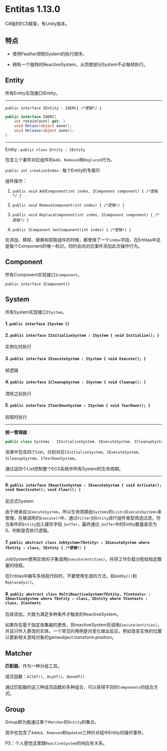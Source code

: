 # Entitas 1.13.0

C#版的ECS框架，有Unity版本。

## 特点

- 使用Feather控制System的执行顺序。

- 拥有一个独特的ReactiveSystem，从而使部分System不必每帧执行。

## Entity

所有Entity实现接口IEntity。

---

`public interface IEntity : IAERC{ /*逻辑*/ }`

```C#
public interface IAERC{
    int retainCount{ get; }
    void Retain(object owner);
    void Release(object owner);
}
```

---

 Entity  : `public class Entity : IEntity`

包含三个事件对应组件的`Add`、`Removed`和`Replaced`行为。

`public int creationIndex` : 每个Entity的专属ID

组件操作：

1. `public void AddComponent(int index, IComponent component) { /*逻辑*/ }`

2. `public void RemoveComponent(int index) { /*逻辑*/ }`

3. `public void ReplaceComponent(int index, IComponent component) { /*逻辑*/ }`

4. `public IComponent GetComponent(int index) { /*逻辑*/ }`

在添加、移除、替换和获取组件的时候，都使用了一个`index`字段，在Entitas中这是每个Component的唯一标识。同时会向对应事件添加此次操作行为。

## Component

所有Component实现接口`Icomponent`。

`public interface IComponent{}`

## System

所有System实现接口`ISystem`。

#### 1. `public interface ISystem {}`

#### 2. `public interface IInitializeSystem : ISystem { void Initialize(); }`

实例化时执行

#### 3. `public interface IExecuteSystem : ISystem { void Execute(); }`

帧逻辑

#### 4. `public interface ICleanupSystem : ISystem { void Cleanup(); }`

清除之前执行

#### 5. `public interface ITearDownSystem : ISystem { void TearDown(); }`

拆毁时执行

---

**统一管理器**：

```C#
public class Systems : IInitializeSystem, IExecuteSystem, ICleanupSystem, ITearDownSystem { /*逻辑*/ }
```

该类中包含四个List，分别对应`IInitializeSystem`、`IExecuteSystem`、`ICleanupSystem`、`ITearDownSystem`。

通过这四个List控制整个ECS系统中所有System的生命周期。

---

#### 6. `public interface IReactiveSystem : IExecuteSystem { void Activate(); void Deactivate(); void Clear(); }`

反应式System

由于继承自`IExecuteSystem`，所以生命周期由`Systems`的`List<IExecuteSystem>`来管理，在被调用的`Execute()`中，通过`Filter`对`Entity`进行组件类型筛选过滤，符合条件的`Entity`加入缓存字段`_buffer`，最终通过`_buffer`中的Entity数量是否为0，判断是否执行逻辑。

#### 7. `public abstract class JobSystem<TEntity> : IExecuteSystem where TEntity : class, IEntity { /*逻辑*/ }`

JobSystem使用实体的子集调用`Execute(entities)`，并将工作负载分配给指定数量的线程。

在Entitas中编写多线程代码时，不要使用生成的方法，如`AddXyz()`和`ReplaceXyz()`。

#### 8. `public abstract class MultiReactiveSystem<TEntity, TContexts> : IReactiveSystem where TEntity : class, IEntity where TContexts : class, IContexts`

后续添加，大致为满足多种条件才触发的ReactiveSystem。

如果存在基于指定收集器的更改，则reactiveSystem将调用`Execute(entities)`，并且只传入更改的实体。一个常见的用例是对变化做出反应，例如改变实体的位置以更新相关游戏对象的gameobject.transform.position。

## Matcher

**匹配器**，作为一种分组工具。

成员函数：`AllOf()`、`AnyOf()`、`NoneOf()`

通过匹配器的这三种成员函数的多种组合，可以获得不同的`Components`的组合方式。

## Group

Group即为能通过某个`Matcher`的`Entity`的集合。

其中也包含了`Added`、`Removed`和`Updated`三种针对组中Entity的操作事件。

PS：个人感觉这里跟`ReactiveSystem`的响应有关系。






